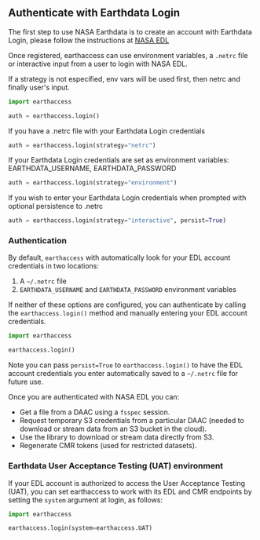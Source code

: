 ## Authenticate with Earthdata Login

The first step to use NASA Earthdata is to create an account with Earthdata Login, please follow the instructions at [NASA EDL](https://urs.earthdata.nasa.gov/)

Once registered, earthaccess can use environment variables, a `.netrc` file or interactive input from a user to login with NASA EDL.

If a strategy is not especified, env vars will be used first, then netrc and finally user's input.

```py
import earthaccess

auth = earthaccess.login()
```

If you have a .netrc file with your Earthdata Login credentials

```py
auth = earthaccess.login(strategy="netrc")
```

If your Earthdata Login credentials are set as environment variables: EARTHDATA_USERNAME, EARTHDATA_PASSWORD

```py
auth = earthaccess.login(strategy="environment")
```

If you wish to enter your Earthdata Login credentials when prompted with optional persistence to .netrc

```py
auth = earthaccess.login(strategy="interactive", persist=True)
```



### **Authentication**

By default, `earthaccess` with automatically look for your EDL account credentials in two locations:

1. A `~/.netrc` file
2. `EARTHDATA_USERNAME` and `EARTHDATA_PASSWORD` environment variables

If neither of these options are configured, you can authenticate by calling the `earthaccess.login()` method
and manually entering your EDL account credentials.

```python
import earthaccess

earthaccess.login()
```

Note you can pass `persist=True` to `earthaccess.login()` to have the EDL account credentials you enter
automatically saved to a `~/.netrc` file for future use.


Once you are authenticated with NASA EDL you can:

* Get a file from a DAAC using a `fsspec` session.
* Request temporary S3 credentials from a particular DAAC (needed to download or stream data from an S3 bucket in the cloud).
* Use the library to download or stream data directly from S3.
* Regenerate CMR tokens (used for restricted datasets).


### Earthdata User Acceptance Testing (UAT) environment

If your EDL account is authorized to access the User Acceptance Testing (UAT),
you can set earthaccess to work with its EDL and CMR endpoints
by setting the `system` argument at login, as follows:

```python
import earthaccess

earthaccess.login(system=earthaccess.UAT)

```
